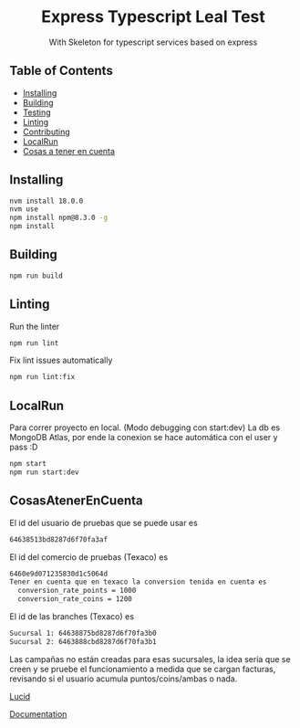 <h1 align="center">Express Typescript Leal Test</h1>

<p align="center">
  With Skeleton for typescript services based on express
</p>

## Table of Contents

- [Installing](#installing)
- [Building](#building)
- [Testing](#testing)
- [Linting](#linting)
- [Contributing](#contributing)
- [LocalRun](#LocalRun)
- [Cosas a tener en cuenta](#CosasAtenerEnCuenta)

## Installing

```bash
nvm install 18.0.0
nvm use
npm install npm@8.3.0 -g
npm install
```

## Building

```bash
npm run build
```

## Linting

Run the linter

```bash
npm run lint
```

Fix lint issues automatically

```bash
npm run lint:fix
```
## LocalRun

Para correr proyecto en local. (Modo debugging con start:dev)
La db es MongoDB Atlas, por ende la conexion se hace automática con el user y pass :D

```bash
npm start
npm run start:dev 
```
## CosasAtenerEnCuenta

El id del usuario de pruebas que se puede usar es
```bash
64638513bd8287d6f70fa3af
```

El id del comercio de pruebas (Texaco) es
```bash
6460e9d071235830d1c5064d
Tener en cuenta que en texaco la conversion tenida en cuenta es 
  conversion_rate_points = 1000
  conversion_rate_coins = 1200
```
El id de las branches (Texaco) es
```bash
Sucursal 1: 64638875bd8287d6f70fa3b0
Sucursal 2: 6463888cbd8287d6f70fa3b1
```

Las campañas no están creadas para esas sucursales, la idea sería que se creen y se pruebe el funcionamiento a medida que se cargan facturas, revisando si el usuario acumula puntos/coins/ambas o nada.

[Lucid](https://lucid.app/lucidchart/be7d849c-0ed4-4431-97fe-59ea52df89b3/edit?viewport_loc=-136%2C109%2C3328%2C1582%2C0_0&invitationId=inv_885fac10-e146-410b-930d-7af39a185d09)

[Documentation](https://documenter.getpostman.com/view/17497629/2s93kxbm4t)